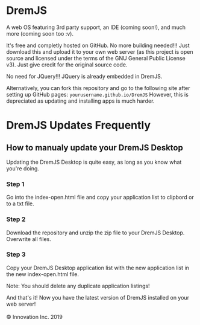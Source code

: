 # DremJS
A web OS featuring 3rd party support, an IDE (coming soon!), and much more (coming soon too :v).

It's free and completly hosted on GitHub. No more building needed!!!
Just download this and upload it to your own web server (as this project is open source and licensed under the terms of the GNU General Public License v3). Just give credit for the original source code.

No need for JQuery!!! JQuery is already embedded in DremJS.

Alternatively, you can fork this repository and go to the following site after setting up GitHub pages:
<code>yourusername.github.io/DremJS</code>
However, this is depreciated as updating and installing apps is much harder.

# DremJS Updates Frequently
## How to manualy update your DremJS Desktop
Updating the DremJS Desktop is quite easy, as long as you know what you're doing.
### Step 1
Go into the index-open.html file and copy your application list to clipbord or to a txt file.

### Step 2
Download the repository and unzip the zip file to your DremJS Desktop. Overwrite all files.

### Step 3
Copy your DremJS Desktop application list with the new application list in the new index-open.html file.

Note: You should delete any duplicate application listings!

And that's it! Now you have the latest version of DremJS installed on your web server!
<br />
<br />
&copy; Innovation Inc. 2019
